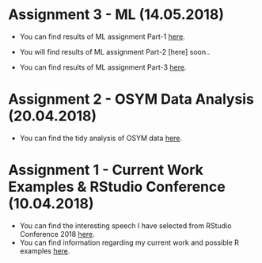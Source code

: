 # Assignment 3 - ML (14.05.2018)

- You can find results of ML assignment Part-1 [here](assignment-ml.html).

- You will find results of ML assignment Part-2 [here] soon..

- You can find results of ML assignment Part-3 [here](assignment_spamdata.html).

# Assignment 2 - OSYM Data Analysis (20.04.2018)

- You can find the tidy analysis of OSYM data [here](osym_data_analysis_template.html).

# Assignment 1 - Current Work Examples & RStudio Conference (10.04.2018)

- You can find the interesting speech I have selected from RStudio Conference 2018 [here](https://www.rstudio.com/resources/videos/open-source-solutions-for-medical-marijuana/). 
- You can find information regarding my current work and possible R examples [here](assignment_1.html).
